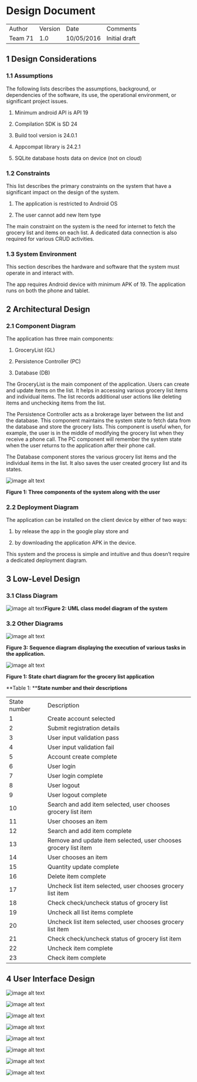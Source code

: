 # **Design Document**

<table>
  <tr>
    <td>Author</td>
    <td>Version </td>
    <td>Date</td>
    <td>Comments</td>
  </tr>
  <tr>
    <td>Team 71</td>
    <td>1.0</td>
    <td>10/05/2016</td>
    <td>Initial draft</td>
  </tr>
</table>


## **1 Design Considerations**

### **1.1 Assumptions**

The following lists describes the assumptions, background, or dependencies of the software, its use, the operational environment, or significant project issues.

1. Minimum android API is API 19

2. Compilation SDK is SD 24

3. Build tool version is 24.0.1

4. Appcompat library is 24.2.1

5. SQLite database hosts data on device (not on cloud)

### **1.2 Constraints**

This list describes the primary constraints on the system that have a significant impact on the design of the system.

1. The application is restricted to Android OS

2. The user cannot add new Item type

The main constraint on the system is the need for internet to fetch the grocery list and items on each list. A dedicated data connection is also required for various CRUD activities.

### **1.3 System Environment**

This section describes the hardware and software that the system must operate in and interact with.

The app requires Android device with minimum APK of 19. The application runs on both the phone and tablet.

## **2 Architectural Design**

### **2.1 Component Diagram**

The application has three main components: 

1. GroceryList (GL)

2. Persistence Controller (PC)

3. Database (DB)

The GroceryList is the main component of the application. Users can create and update items on the list. It helps in accessing various grocery list items and individual items. The list records additional user actions like deleting items and unchecking items from the list.

The Persistence Controller acts as a brokerage layer between the list and the database. This component maintains the system state to fetch data from the database and store the grocery lists. This component is useful when, for example, the user is in the middle of modifying the grocery list when they receive a phone call. The PC component will remember the system state when the user returns to the application after their phone call.

The Database component stores the various grocery list items and the individual items in the list. It also saves the user created grocery list and its states. 

![image alt text](image_0.png)

**Figure 1: Three components of the system along with the user**

### **2.2 Deployment Diagram**

The application can be installed on the client device by either of two ways: 

1. by release the app in the google play store and 

2. by downloading the application APK in the device. 

This system and the process is simple and intuitive and thus doesn’t require a dedicated deployment diagram. 

## **3 Low-Level Design**

### **3.1 Class Diagram**

![image alt text](image_1.png)**Figure 2: UML class model diagram of the system**

### **3.2 Other Diagrams**

![image alt text](image_2.png)

**Figure 3: Sequence diagram displaying the execution of various tasks in the application.**

![image alt text](image_3.png)

**Figure 1: State chart diagram for the grocery list application**

**Table 1: ****State number and their descriptions**

<table>
  <tr>
    <td>State number</td>
    <td>Description </td>
  </tr>
  <tr>
    <td>1</td>
    <td>Create account selected</td>
  </tr>
  <tr>
    <td>2</td>
    <td>Submit registration details</td>
  </tr>
  <tr>
    <td>3</td>
    <td>User input validation pass</td>
  </tr>
  <tr>
    <td>4</td>
    <td>User input validation fail</td>
  </tr>
  <tr>
    <td>5</td>
    <td>Account create complete</td>
  </tr>
  <tr>
    <td>6</td>
    <td>User login</td>
  </tr>
  <tr>
    <td>7</td>
    <td>User login complete</td>
  </tr>
  <tr>
    <td>8</td>
    <td>User logout</td>
  </tr>
  <tr>
    <td>9</td>
    <td>User logout complete</td>
  </tr>
  <tr>
    <td>10</td>
    <td>Search and add item selected, user chooses grocery list item</td>
  </tr>
  <tr>
    <td>11</td>
    <td>User chooses an item</td>
  </tr>
  <tr>
    <td>12</td>
    <td>Search and add item complete</td>
  </tr>
  <tr>
    <td>13</td>
    <td>Remove and update item selected, user chooses grocery list item</td>
  </tr>
  <tr>
    <td>14</td>
    <td>User chooses an item</td>
  </tr>
  <tr>
    <td>15</td>
    <td>Quantity update complete</td>
  </tr>
  <tr>
    <td>16</td>
    <td>Delete item complete</td>
  </tr>
  <tr>
    <td>17</td>
    <td>Uncheck list item selected, user chooses grocery list item</td>
  </tr>
  <tr>
    <td>18</td>
    <td>Check check/uncheck status of grocery list</td>
  </tr>
  <tr>
    <td>19</td>
    <td>Uncheck all list items complete</td>
  </tr>
  <tr>
    <td>20</td>
    <td>Uncheck list item selected, user chooses grocery list item</td>
  </tr>
  <tr>
    <td>21</td>
    <td>Check check/uncheck status of grocery list item</td>
  </tr>
  <tr>
    <td>22</td>
    <td>Uncheck item complete</td>
  </tr>
  <tr>
    <td>23</td>
    <td>Check item complete</td>
  </tr>
</table>


## **4 User Interface Design**

![image alt text](image_4.png)

![image alt text](image_5.png)

![image alt text](image_6.png)

![image alt text](image_7.png)

![image alt text](image_8.png)

![image alt text](image_9.png)

![image alt text](image_10.png)

![image alt text](image_11.png)

